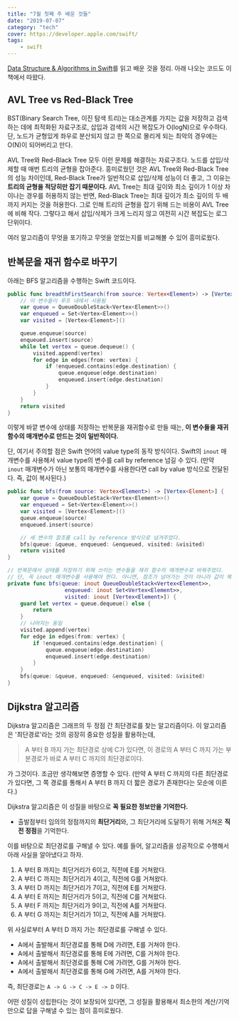 ```yaml
---
title: "7월 첫째 주 배운 것들"
date: "2019-07-07"
category: "tech"
cover: https://developer.apple.com/swift/
tags:
    - swift
---
```


[Data Structure & Algorithms in Swift](https://www.raywenderlich.com/977854-data-structures-algorithms-in-swift)를 읽고 배운 것을 정리. 아래 나오는 코드도 이 책에서 따왔다.

## AVL Tree vs Red-Black Tree

BST(Binary Search Tree, 이진 탐색 트리)는 대소관계를 가지는 값을 저장하고 검색하는 데에 최적화된 자료구조로, 삽입과 검색의 시간 복잡도가 O(logN)으로 우수하다. 단, 노드가 균형있게 좌우로 분산되지 않고 한 쪽으로 몰리게 되는 최악의 경우에는 O(N)이 되어버리고 만다.

AVL Tree와 Red-Black Tree 모두 이런 문제를 해결하는 자료구조다. 노드를 삽입/삭제할 때 매번 트리의 균형을 잡아준다. 흥미로웠던 것은 AVL Tree와 Red-Black Tree의 성능 차이인데, Red-Black Tree가 일반적으로 삽입/삭제 성능이 더 좋고, 그 이유는 **트리의 균형을 적당히만 잡기 때문이다.** AVL Tree는 최대 깊이와 최소 깊이가 1 이상 차이나는 경우를 허용하지 않는 반면, Red-Black Tree는 최대 깊이가 최소 깊이의 두 배까지 커지는 것을 허용한다. 그로 인해 트리의 균형을 잡기 위해 드는 비용이 AVL Tree에 비해 작다. 그렇다고 해서 삽입/삭제가 크게 느리지 않고 여전히 시간 복잡도는 로그 단위이다.

여러 알고리즘이 무엇을 포기하고 무엇을 얻었는지를 비교해볼 수 있어 흥미로웠다.

## 반복문을 재귀 함수로 바꾸기

아래는 BFS 알고리즘을 수행하는 Swift 코드이다.

```swift
public func breadthFirstSearch(from source: Vertex<Element>) -> [Vertex<Element>] {
    // 이 변수들이 루프 내에서 사용됨
    var queue = QueueDoubleStack<Vertex<Element>>()
    var enqueued = Set<Vertex<Element>>()
    var visited = [Vertex<Element>]()

    queue.enqueue(source)
    enqueued.insert(source)
    while let vertex = queue.dequeue() {
        visited.append(vertex)
        for edge in edges(from: vertex) {
            if !enqueued.contains(edge.destination) {
                queue.enqueue(edge.destination)
                enqueued.insert(edge.destination)
            }
        }
    }
    return visited
}
```

이렇게 바깥 변수에 상태를 저장하는 반복문을 재귀함수로 만들 때는, **이 변수들을 재귀 함수의 매개변수로 만드는 것이 일반적이다.**

단, 여기서 주의할 점은 Swift 언어의 value type의 동작 방식이다. Swift의 `inout` 매개변수를 사용해서 value type의 변수를 call by reference 넘길 수 있다. (만약 `inout` 매개변수가 아닌 보통의 매개변수를 사용한다면 call by value 방식으로 전달된다. 즉, 값이 복사된다.)

```swift
public func bfs(from source: Vertex<Element>) -> [Vertex<Element>] {
    var queue = QueueDoubleStack<Vertex<Element>>()
    var enqueued = Set<Vertex<Element>>()
    var visited = [Vertex<Element>]()
    queue.enqueue(source)
    enqueued.insert(source)

    // 세 변수의 참조를 call by reference 방식으로 넘겨주었다.
    bfs(queue: &queue, enqueued: &enqueued, visited: &visited)
    return visited
}

// 반복문에서 상태를 저장하기 위해 쓰이는 변수들을 재귀 함수의 매개변수로 바꿔주었다.
// 단, 꼭 inout 매개변수를 사용해야 한다. 아니면, 참조가 넘어가는 것이 아니라 값이 복사된다.
private func bfs(queue: inout QueueDoubleStack<Vertex<Element>>,
                  enqueued: inout Set<Vertex<Element>>,
                  visited: inout [Vertex<Element>]) {
    guard let vertex = queue.dequeue() else {
        return
    }
    // 나머지는 동일
    visited.append(vertex)
    for edge in edges(from: vertex) {
        if !enqueued.contains(edge.destination) {
            queue.enqueue(edge.destination)
            enqueued.insert(edge.destination)
        }
    }
    bfs(queue: &queue, enqueued: &enqueued, visited: &visited)
}
```

## Dijkstra 알고리즘

Dijkstra 알고리즘은 그래프의 두 정점 간 최단경로를 찾는 알고리즘이다. 이 알고리즘은 '최단경로'라는 것의 굉장히 중요한 성질을 활용하는데,

> A 부터 B 까지 가는 최단경로 상에 C가 있다면, 이 경로의 A 부터 C 까지 가는 부분경로가 바로 A 부터 C 까지의 최단경로이다.

가 그것이다. 조금만 생각해보면 증명할 수 있다. (만약 A 부터 C 까지의 다른 최단경로가 있다면, 그 쪽 경로를 통해서 A 부터 B 까지 더 짧은 경로가 존재한다는 모순에 이른다.)

Dijkstra 알고리즘은 이 성질을 바탕으로 **꼭 필요한 정보만을 기억한다.**

- 출발점부터 임의의 정점까지의 **최단거리**와, 그 최단거리에 도달하기 위해 거쳐온 **직전 정점**을 기억한다.

이를 바탕으로 최단경로를 구해낼 수 있다. 예를 들어, 알고리즘을 성공적으로 수행해서 아래 사실을 알아냈다고 하자.

1. A 부터 B 까지는 최단거리가 6이고, 직전에 E를 거쳐왔다.
2. A 부터 C 까지는 최단거리가 4이고, 직전에 G를 거쳐왔다.
3. A 부터 D 까지는 최단거리가 7이고, 직전에 E를 거쳐왔다.
4. A 부터 E 까지는 최단거리가 5이고, 직전에 C를 거쳐왔다.
5. A 부터 F 까지는 최단거리가 9이고, 직전에 A를 거쳐왔다.
6. A 부터 G 까지는 최단거리가 1이고, 직전에 A를 거쳐왔다.

위 사실로부터 A 부터 D 까지 가는 최단경로를 구해낼 수 있다.

- A에서 출발해서 최단경로를 통해 D에 가려면, E를 거쳐야 한다.
- A에서 출발해서 최단경로를 통해 E에 가려면, C를 거쳐야 한다.
- A에서 출발해서 최단경로를 통해 C에 가려면, G를 거쳐야 한다.
- A에서 출발해서 최단경로를 통해 G에 가려면, A를 거쳐야 한다.

즉, 최단경로는 `A -> G -> C -> E -> D` 이다.

어떤 성질이 성립한다는 것이 보장되어 있다면, 그 성질을 활용해서 최소한의 계산/기억만으로 답을 구해낼 수 있는 점이 흥미로웠다.